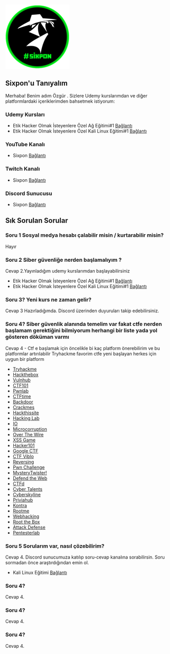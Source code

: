 <!DOCTYPE html>
<html lang="tr">
<head>
  <meta charset="UTF-8">
  <meta name="viewport" content="width=device-width, initial-scale=1.0">
  <link rel="stylesheet" href="https://cdnjs.cloudflare.com/ajax/libs/font-awesome/5.15.3/css/all.min.css" integrity="sha512-xFb2CvKDaWBS+8p09w7mOFHxvQCf7gW8b0ucVz/y9QbLepjK/Ku8LlzgN7E6xRvCt1eWTDjxE/3qX9zTlLml7g==" crossorigin="anonymous" referrerpolicy="no-referrer" />
  
</head>
<body>
  <div align="left">
    <img src="https://github.com/SongulKizilay/Sixpon-Sorular/blob/main/logo%20(2).png" alt="Sixpon Logo" width="200"/>
  </div>

  <h2>Sixpon'u Tanıyalım</h2>

  <p>Merhaba! Benim adım Özgür . Sizlere Udemy kurslarımdan ve diğer platformlardaki içeriklerimden bahsetmek istiyorum:</p>

  <h3>Udemy Kursları</h3>

  <ul>
    <li>Etik Hacker Olmak İsteyenlere Özel Ağ Eğitimi#1 <a href="https://bit.ly/udemynetwork">Bağlantı</a></li>
    <li>Etik Hacker Olmak İsteyenlere Özel Kali Linux Eğitimi#1 <a href="https://bit.ly/udemykali">Bağlantı</a></li>
  </ul>

  <h3>YouTube Kanalı</h3>

  <ul>
    <li>Sixpon <a href="https://www.youtube.com/@Sixpon">Bağlantı</a></li>
  </ul>

  <h3>Twitch Kanalı</h3>

  <ul>
    <li>Sixpon <a href="https://www.twitch.tv/sixpon">Bağlantı</a></li>
  </ul>

  <h3>Discord Sunucusu</h3>

  <ul>
    <li>Sixpon <a href="https://discord.com/invite/umHxrSKns7">Bağlantı</a></li>
  </ul>

  <h2>Sık Sorulan Sorular</h2>

  <div class="faq-item">
    <i class="fas fa-question-circle"></i>
    <h3>Soru 1 Sosyal medya hesabı çalabilir misin / kurtarabilir misin?</h3>
    <p>Hayır</p>
  </div>

  <div class="faq-item">
    <div class="faq-item">
  <i class="fas fa-question-circle"></i>
  <h3>Soru 2 Siber güvenliğe nerden başlamalıyım ?</h3>
  <p>Cevap 2.Yayınladığım udemy kurslarımdan başlayabilirsiniz </p>
  <ul>
    <li>Etik Hacker Olmak İsteyenlere Özel Ağ Eğitimi#1 <a href="https://bit.ly/udemynetwork">Bağlantı</a></li>
    <li>Etik Hacker Olmak İsteyenlere Özel Kali Linux Eğitimi#1 <a href="https://bit.ly/udemykali">Bağlantı</a></li>
  </ul>


</div>
<div class="faq-item">
  <i class="fas fa-question-circle"></i>
  <h3>Soru 3? Yeni kurs ne zaman gelir? </h3>
  <p>Cevap 3 Hazırladığımda. Discord üzerinden duyuruları takip edebilirsiniz.</p>
</div>
<div class="faq-item">
  <i class="fas fa-question-circle"></i>
  <h3>Soru 4? Siber güvenlik alanında temelim var fakat ctfe nerden başlamam gerektiğini bilmiyorum herhangi bir liste yada yol gösteren döküman varmı </h3>
  <p>Cevap 4 - Ctf e başlamak için öncelikle bi kaç platform önerebilirim ve bu platformlar artırılabilir Tryhackme favorim ctfe yeni başlayan herkes için uygun bir platform 
<ul>
  <li><a href="https://tryhackme.com/paths">Tryhackme</a></li>
  <li><a href="https://www.hackthebox.com/">Hackthebox</a></li>
  <li><a href="https://www.vulnhub.com/">Vulnhub</a></li>
  <li><a href="https://ctf101.org/">CTF101</a></li>
  <li><a href="https://pwnable.xyz/challenges/">Pwnlab</a></li>
  <li><a href="https://ctftime.org/">CTFtime</a></li>
  <li><a href="https://backdoor.sdslabs.co/challenges/2013-BIN-50">Backdoor</a></li>
  <li><a href="https://crackmes.one/">Crackmes</a></li>
  <li><a href="https://www.hackthissite.org/">Hackthissite</a></li>
  <li><a href="https://hacking-lab.com/">Hacking Lab</a></li>
  <li><a href="http://io.netgarage.org/">IO</a></li>
  <li><a href="https://microcorruption.com/login">Microcorruption</a></li>
  <li><a href="https://overthewire.org/wargames/">Over The Wire</a></li>
  <li><a href="https://xss-game.appspot.com/">XSS Game</a></li>
  <li><a href="https://ctf.hacker101.com/">Hacker101</a></li>
  <li><a href="https://capturetheflag.withgoogle.com/">Google CTF</a></li>
  <li><a href="https://ctf.viblo.asia/landing">CTF Viblo</a></li>
  <li><a href="http://reversing.kr/">Reversing</a></li>
  <li><a href="http://pwn.eonew.cn/">Pwn Challenge</a></li>
  <li><a href="https://mysterytwister.org/home/welcome/">MysteryTwister!</a></li>
  <li><a href="https://defendtheweb.net/">Defend the Web</a></li>
  <li><a href="https://ctfd.io/">CTFd</a></li>
  <li><a href="https://cybertalents.com/">Cyber Talents</a></li>
  <li><a href="https://cyberskyline.com/">Cyberskyline</a></li>
  <li><a href="https://priviahub.com/">Priviahub</a></li>
  <li><a href="https://application.security/">Kontra</a></li>
  <li><a href="https://www.root-me.org/?lang=en">Rootme</a></li>
  <li><a href="https://webhacking.kr/chall.php">Webhacking</a></li>
  <li><a href="https://root-the-box.com/">Root the Box</a></li>
  <li><a href="https://attackdefense.com/">Attack Defense</a></li>
  <li><a href="https://pentesterlab.com/">Pentesterlab</a></li>
</ul>

   
 </p>
</div>

   <div class="faq-item">
  <i class="fas fa-question-circle"></i>
  <h3>Soru 5 Sorularım var, nasıl çözebilirim? </h3>
  <p>Cevap 4. Discord sunucumuza katılıp soru-cevap kanalına sorabilirsin. Soru sormadan önce araştırdığından emin ol. </p>

  <ul>
    <li>Kali Linux Eğitimi <a href="https://www.youtube.com/playlist?list=PL5e6atpW70feftvDLmqvD-30bozFSVFJ4">Bağlantı</a></li>
  </ul>  
  </div>

   <div class="faq-item">
  <i class="fas fa-question-circle"></i>
  <h3>Soru 4? </h3>
  <p>Cevap 4.</p>
</div>

   <div class="faq-item">
  <i class="fas fa-question-circle"></i>
  <h3>Soru 4? </h3>
  <p>Cevap 4.</p>
</div>

   <div class="faq-item">
  <i class="fas fa-question-circle"></i>
  <h3>Soru 4? </h3>
  <p>Cevap 4.</p>
</div>



